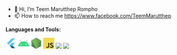 - 👋 Hi, I’m Teem Marutthep Rompho
- 📫 How to reach me https://www.facebook.com/TeemMarutthep


<b>Languages and Tools:</b>

<img width="30"  src="https://raw.githubusercontent.com/github/explore/80688e429a7d4ef2fca1e82350fe8e3517d3494d/topics/flutter/flutter.png"> <img width="30" src="https://raw.githubusercontent.com/github/explore/80688e429a7d4ef2fca1e82350fe8e3517d3494d/topics/android/android.png">    <img width="30" src="https://raw.githubusercontent.com/github/explore/80688e429a7d4ef2fca1e82350fe8e3517d3494d/topics/nodejs/nodejs.png">    <img width="30" src="https://raw.githubusercontent.com/github/explore/80688e429a7d4ef2fca1e82350fe8e3517d3494d/topics/javascript/javascript.png">    <img width="30" src="https://upload.wikimedia.org/wikipedia/commons/thumb/4/4c/Typescript_logo_2020.svg/2048px-Typescript_logo_2020.svg.png">    <img width="20" src="https://upload.wikimedia.org/wikipedia/commons/thumb/9/98/Solidity_logo.svg/309px-Solidity_logo.svg.png">
